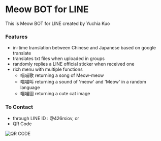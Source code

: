 # Meow BOT for LINE
This is Meow BOT for LINE created by Yuchia Kuo


### Features
* in-time translation between Chinese and Japanese based on google translate
* translates txt files when uploaded in groups
* randomly replies a LINE official sticker when received one
* rich menu with multiple functions
    * 喵喵歌 returning a song of Meow-meow
    * 喵喵叫 returning a sound of 'meow' and 'Meow' in a random language
    * 喵喵圖 returning a cute cat image


### To Contact
* through LINE ID : @426rsiov, or
* QR Code


![QR CODE](https://cdn.discordapp.com/attachments/739000800575094855/800045838365491220/unknown.png)
